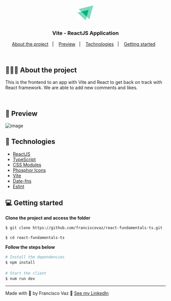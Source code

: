 <h1 align="center">
  <img alt="Logo" src="./src/assets/ignite-logo.svg" width="50px">
</h1>

<h3 align="center">
  Vite - ReactJS Application
</h3>

<p align="center">
  <a href="#%EF%B8%8F-about-the-project">About the project</a>&nbsp;&nbsp;&nbsp;|&nbsp;&nbsp;&nbsp;
  <a href="#-preview">Preview</a>&nbsp;&nbsp;&nbsp;|&nbsp;&nbsp;&nbsp;
  <a href="#-technologies">Technologies</a>&nbsp;&nbsp;&nbsp;|&nbsp;&nbsp;&nbsp;
  <a href="#-getting-started">Getting started</a>&nbsp;&nbsp;&nbsp;
</p>

</br>

## 💇🏻‍♂️ About the project

This is the frontend to an app with Vite and React to get back on track with React framework. 
We are able to add new comments and likes.

<br />

## 📸 Preview

![image](https://github.com/user-attachments/assets/da480f51-5920-45fa-a201-5fd03bf55f3c)

## 🚀 Technologies

- [ReactJS](https://reactjs.org/)
- [TypeScript](https://www.typescriptlang.org/)
- [CSS Modules](https://www.w3schools.com/react/react_css_styling.asp)
- [Phosphor Icons](https://phosphoricons.com/)
- [Vite](https://vite.dev/)
- [Date-fns](https://date-fns.org/)
- [Eslint](https://eslint.org/)

## 💻 Getting started

**Clone the project and access the folder**

```bash
$ git clone https://github.com/franciscovaz/react-fundamentals-ts.git
```

```bash
$ cd react-fundamentals-ts
```

**Follow the steps below**

```bash
# Install the dependencies
$ npm install

# Start the client
$ num run dev
```

---

Made with 💜 by Francisco Vaz 👋 [See my LinkedIn](https://www.linkedin.com/in/francisco-vaz/)